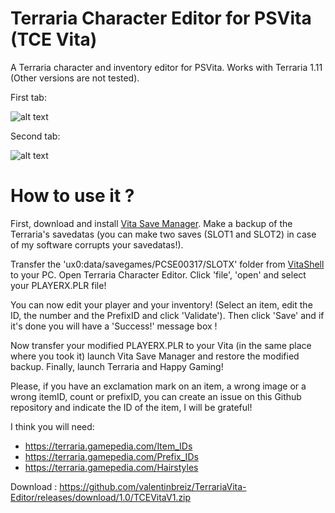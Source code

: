 # Terraria Character Editor for PSVita (TCE Vita)
A Terraria character and inventory editor for PSVita. Works with Terraria 1.11 (Other versions are not tested).

First tab:

![alt text](https://raw.githubusercontent.com/valentinbreiz/TerrariaVita-Editor/master/one.PNG)

Second tab:

![alt text](https://raw.githubusercontent.com/valentinbreiz/TerrariaVita-Editor/master/two.PNG)

# How to use it ?
First, download and install [Vita Save Manager](https://github.com/d3m3vilurr/vita-savemgr/releases). Make a backup of the Terraria's savedatas (you can make two saves (SLOT1 and SLOT2) in case of my software corrupts your savedatas!).

Transfer the 'ux0:data/savegames/PCSE00317/SLOTX' folder from [VitaShell](https://github.com/TheOfficialFloW/VitaShell/releases) to your PC. Open Terraria Character Editor. Click 'file', 'open' and select your PLAYERX.PLR file!

You can now edit your player and your inventory! (Select an item, edit the ID, the number and the PrefixID and click 'Validate'). Then click 'Save' and if it's done you will have a 'Success!' message box !

Now transfer your modified PLAYERX.PLR to your Vita (in the same place where you took it) launch Vita Save Manager and restore the modified backup. Finally, launch Terraria and Happy Gaming!

Please, if you have an exclamation mark on an item, a wrong image or a wrong itemID, count or prefixID, you can create an issue on this Github repository and indicate the ID of the item, I will be grateful!

I think you will need:
- https://terraria.gamepedia.com/Item_IDs
- https://terraria.gamepedia.com/Prefix_IDs
- https://terraria.gamepedia.com/Hairstyles

Download : https://github.com/valentinbreiz/TerrariaVita-Editor/releases/download/1.0/TCEVitaV1.zip
